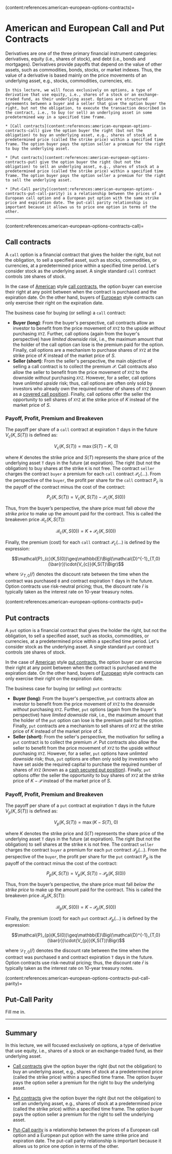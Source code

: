 (content:references:american-european-options-contracts)=
# American and European Call and Put Contracts

Derivatives are one of the three primary financial instrument categories: derivatives, equity (i.e., shares of stock), and debt (i.e., bonds and mortgages). Derivatives provide payoffs that depend on the value of other assets, such as commodities, bonds, stocks, or market indexes. Thus, the value of a derivative is based mainly on the price movements of an underlying asset, e.g., stocks, commodities, currencies, etc.

```{topic} Outline
In this lecture, we will focus exclusively on options, a type of derivative that use equity, i.e., shares of a stock or an exchange-traded fund, as their underlying asset. Options are structured agreements between a buyer and a seller that give the option buyer the right, but not the obligation, to execute the transaction described in the contract, i.e., to buy (or sell) an underlying asset in some predetermined way in a specified time frame. 

* [Call contracts](content:references:american-european-options-contracts-call) give the option buyer the right (but not the obligation) to buy an underlying asset, e.g., shares of stock at a predetermined price (called the strike price) within a specified time frame. The option buyer pays the option seller a premium for the right to buy the underlying asset.

* [Put contracts](content:references:american-european-options-contracts-put) give the option buyer the right (but not the obligation) to sell an underlying asset, e.g., shares of stock at a predetermined price (called the strike price) within a specified time frame. The option buyer pays the option seller a premium for the right to sell the underlying asset.

* [Put-Call parity](content:references:american-european-options-contracts-put-call-parity) is a relationship between the prices of a European call option and a European put option with the same strike price and expiration date. The put-call parity relationship is important because it allows us to price one option in terms of the other. 

```

---

(content:references:american-european-options-contracts-call)=
## Call contracts
A `call` option is a financial contract that gives the holder the right, but not the obligation, to sell a specified asset, such as stocks, commodities, or currencies, at a predetermined price within a specified time period. Let's consider stock as the underlying asset. A single standard `call` contract controls `100` shares of stock.

In the case of [American](https://www.investopedia.com/terms/a/americanoption.asp) style [call contracts](https://www.investopedia.com/terms/c/calloption.asp), the option buyer can exercise their right at any point between when the contract is purchased and the expiration date. On the other hand, buyers of [European](https://www.investopedia.com/terms/e/europeanoption.asp) style contracts can only exercise their right on the expiration date. 

The business case for buying (or selling) a `call` contract:
* __Buyer (long)__: From the buyer's perspective, call contracts allow an investor to benefit from the price movement of `XYZ` to the upside _without_ purchasing `XYZ`. Further, call options (again from the buyer's perspective) have _limited downside risk_, i.e., the maximum amount that the holder of the call option can lose is the premium paid for the option. Finally, call options are a mechanism to purchase shares of `XYZ` at the strike price of $K$ instead of the market price of $S$. 
* __Seller (short)__: From the seller's perspective, the main objective of selling a call contract is to collect the premium $\mathcal{P}$. Call contracts also allow the seller to benefit from the price movement of `XYZ` to the downside _without_ purchasing `XYZ`. However, for a seller, call options have _unlimted upside_ risk; thus, call options are often only sold by investors who already own the required number of shares of `XYZ` (known as a [covered call position](https://www.investopedia.com/terms/c/coveredcall.asp)). Finally, call options offer the seller the opportunity to sell shares of `XYZ` at the strike price of $K$ instead of the market price of $S$.


### Payoff, Profit, Premium and Breakeven
The payoff per share of a `call` contract at expiration `T` days in the future $V_{c}(K,S(T))$ is defined as:

$$V_{c}(K,S(T)) = \max\left(S(T) - K,~0\right)$$

where $K$ denotes the strike price and $S(T)$ represents the share price of the underlying asset `T` days in the future (at expiration). The right (but not the obligation) to buy shares at the strike `K` is not free. The contract `seller` charges the contract `buyer` a premium for each `call` contract $\mathcal{P}_{c}(\dots)$. From the perspective of the `buyer`, the profit per share for the `call` contract $P_{c}$ is the payoff of the contract minus the cost of the contract:

$$P_{c}(K,S(T)) = V_{c}(K,S(T)) -  \mathcal{P}_{c}(K,S(0))$$

Thus, from the buyer’s perspective, the share price must fall _above the strike price_ to make up the amount paid for the contract. This is called the breakeven price $\mathcal{B}_{c}(K, S(T))$:

$$\mathcal{B}_{c}(K,S(0)) = K + \mathcal{P}_{c}(K,S(0))$$

Finally, the premium (cost) for each `call` contract $\mathcal{P}_{c}(\dots)$ is defined by the expression:

$$\mathcal{P}_{c}(K,S(0))\geq\mathbb{E}\Bigl(\mathcal{D}^{-1}_{T,0}(\bar{r})\cdot{V_{c}}(K,S(T)\Bigr)$$

where $\mathcal{D}_{T,0}(\bar{r})$ denotes the discount rate between the time when the contract was purchased `0` and contract expiration `T` days in the future. Option contracts use risk-neutral pricing; thus, the discount rate $\bar{r}$ is typically taken as the interest rate on 10-year treasury notes. 

(content:references:american-european-options-contracts-put)=
## Put contracts
A `put` option is a financial contract that gives the holder the right, but not the obligation, to sell a specified asset, such as stocks, commodities, or currencies, at a predetermined price within a specified time period. Let's consider stock as the underlying asset. A single standard `put` contract controls `100` shares of stock.

In the case of [American](https://www.investopedia.com/terms/a/americanoption.asp) style [put contracts](https://www.investopedia.com/terms/p/putoption.asp), the option buyer can exercise their right at any point between when the contract is purchased and the expiration date. On the other hand, buyers of [European](https://www.investopedia.com/terms/e/europeanoption.asp) style contracts can only exercise their right on the expiration date. 

The business case for buying (or selling) `put` contracts:
* __Buyer (long)__: From the buyer's perspective, `put` contracts allow an investor to benefit from the price movement of `XYZ` to the downside _without_ purchasing `XYZ`. Further, `put` options (again from the buyer's perspective) have _limited downside risk_, i.e., the maximum amount that the holder of the `put` option can lose is the premium paid for the option. Finally, `put` contracts are a mechanism to sell shares of `XYZ` at the strike price of $K$ instead of the market price of $S$. 
* __Seller (short)__: From the seller's perspective, the motivation for selling a `put` contract is to collect the premium $\mathcal{P}$. Put contracts also allow the seller to benefit from the price movement of `XYZ` to the upside _without_ purchasing `XYZ`. However, for a seller, `put` options have _unlimted downside_ risk; thus, `put` options are often only sold by investors who have set aside the required capital to purchase the required number of shares of `XYZ` (known as a [cash secured put position](https://www.fidelity.com/learning-center/investment-products/options/know-about-cash-covered-puts)). Finally, `put` options offer the seller the opportunity to buy shares of `XYZ` at the strike price of $K-\mathcal{P}$ instead of the market price of $S$.

### Payoff, Profit, Premium and Breakeven
The payoff per share of a `put` contract at expiration `T` days in the future $V_{p}(K,S(T))$ is defined as:

$$V_{p}(K,S(T)) = \max\left(K - S(T),~0\right)$$

where $K$ denotes the strike price and $S(T)$ represents the share price of the underlying asset `T` days in the future (at expiration). The right (but not the obligation) to sell shares at the strike `K` is not free. The contract `seller` charges the contract `buyer` a premium for each `put` contract $\mathcal{P}_{p}(\dots)$. From the perspective of the `buyer`, the profit per share for the `put` contract $P_{p}$ is the payoff of the contract minus the cost of the contract:

$$P_{p}(K,S(T)) = {V}_{p}(K,S(T)) -  \mathcal{P}_{p}(K,S(0))$$

Thus, from the buyer’s perspective, the share price must fall _below the strike price_ to make up the amount paid for the contract. This is called the breakeven price $\mathcal{B}_{p}(K, S(T))$:

$$\mathcal{B}_{p}(K,S(0)) = K - \mathcal{P}_{p}(K,S(0))$$

Finally, the premium (cost) for each `put` contract $\mathcal{P}_{p}(\dots)$ is defined by the expression:

$$\mathcal{P}_{p}(K,S(0))\geq\mathbb{E}\Bigl(\mathcal{D}^{-1}_{T,0}(\bar{r})\cdot{V_{p}}(K,S(T))\Bigr)$$

where $\mathcal{D}_{T,0}(\bar{r})$ denotes the discount rate between the time when the contract was purchased `0` and contract expiration `T` days in the future. Option contracts use risk-neutral pricing; thus, the discount rate $\bar{r}$ is typically taken as the interest rate on 10-year treasury notes. 

(content:references:american-european-options-contracts-put-call-parity)=
## Put-Call Parity
Fill me in.

---

## Summary
In this lecture, we will focused exclusively on options, a type of derivative that use equity, i.e., shares of a stock or an exchange-traded fund, as their underlying asset. 

* [Call contracts](content:references:american-european-options-contracts-call) give the option buyer the right (but not the obligation) to buy an underlying asset, e.g., shares of stock at a predetermined price (called the strike price) within a specified time frame. The option buyer pays the option seller a premium for the right to buy the underlying asset.

* [Put contracts](content:references:american-european-options-contracts-put) give the option buyer the right (but not the obligation) to sell an underlying asset, e.g., shares of stock at a predetermined price (called the strike price) within a specified time frame. The option buyer pays the option seller a premium for the right to sell the underlying asset.

* [Put-Call parity](content:references:american-european-options-contracts-put-call-parity) is a relationship between the prices of a European call option and a European put option with the same strike price and expiration date. The put-call parity relationship is important because it allows us to price one option in terms of the other. 